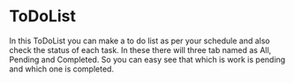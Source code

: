 # ToDoList
In this ToDoList you can make a to do list as per your schedule and also check the status of each task. In these there will three tab named as All, Pending and Completed. So you can easy see that which is work is pending and which one is completed. 
